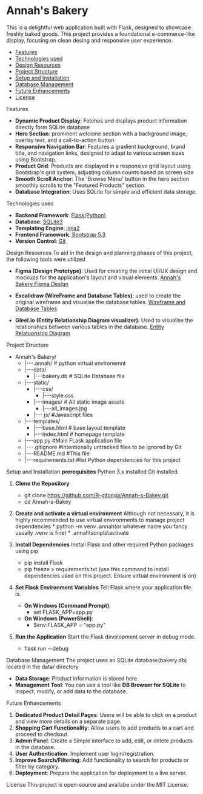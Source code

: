 # Annah's Bakery

This is a delightful web application built with Flask, designed to showcase freshly baked goods. This project provides a foundational e-commerce-like display, focusing on clean desing and responsive user experience.

* [Features](#features)
* [Technologies used](#technologies-used)
* [Design Resources](#design-resources)
* [Project Structure](#project-structure)
* [Setup and Installation](#setup-and-installation)
* [Database Management](#database-management)
* [Future Enhancements](#future-enhancements)
* [License](#license)

Features
* **Dynamic Product Display**: Fetches and displays product information directly form SQLite database
* **Hero Section**: prominent welcome section with a background image, overlay text, and a call-to-action button
* **Responsive Navigation Bar**: Features a gradient background, brand title, and navigation links, designed to adapt to various screen sizes using Bootstrap.
* **Product Grid**: Products are displayed in a responsive grid layout using Bootstrap's grid system, adjusting column counts based on screen size
* **Smooth Scroll Anchor**: The 'Browse Menu' button in the hero section smoothly scrolls to the "Featured Products" section.
* **Database Integration**: Uses SQLite for simple and efficient data storage.

Technologies used
* **Backend Framework**: [Flask(Python)](https://flask.palletsprojects.com/en/stable/)
* **Database**: [SQLite3](https://sqlite.org/index.html)
* **Templating Engine**: [jinja2](https://jinja.palletsprojects.com/en/stable/)
* **Frontend Framework**:[ Bootstrap 5.3](https://getbootstrap.com/)
* **Version Control**: [Git](https://git-scm.com/downloads)

Design Resources
To aid in the design and planning phases of this project, the following tools were utilized
* **Figma (Design Prototype)**: Used for creating the initial UI/UX design and mockups for the application's layout and visual elements.
    [Annah's Bakery Figma Design](https://www.figma.com/design/GLuq36nJJyR3JjDxGlYlxk/Annah-s-Bakery?node-id=16-153&m=dev&t=SamXmvDEVVWDFdMm-1)

* **Excalidraw (WireFrame and Database Tables)**: used to create the original wireframe and visualise the database tables.
    [Wireframe and Database Tables](https://excalidraw.com/#json=iX84712tmU8o82IcS4Gty,Hq0oUYtNSmy5L_NdZWXIPA)

* **Gleel.io (Entity Relationship Diagram visualizer)**: Used to visualise the relationships between various tables in the database.
    [Entity Relatuonship Diagram](https://app.gleek.io/diagrams/-2Xn1HDkrv6RUOMJ1Idbqw)

Project Structure
* Annah's Bakery/
    * |---.annah/     # python virtual environemnt
    * |---data/
        * |---bakery.db       # SQLite Database file
    * |---static/
        * |---css/
            * |---style.css
        * |---images/     # All static image assets
            * |---all_images.jpg
        * |--- js/        #Javascript files
    * |---templates/
        * |---base.html       # base layout template 
        * |---index.html      # homepage template
    * |---app.py      #Main FLask application file
    * |---.gitignore  #intentionally untracked files to be ignored by Git
    * |---README.md   #This file
    * |---requirements.txt #list Python dependencies for this project

Setup and Installation
**prerequisites**
Python 3.x installed
Git installed.

1. **Clone the Repository**
    * git clone https://github.com/R-gitonga/Annah-s-Bakey.git
    * cd Annah-s-Bakey

2. **Create and activate a virtual environment**
Although not necessary, it is highly recommended to use virtual environments to manage project dependencies
        * python -m venv .annah(or whatever name you fancy usually .venv is fine)
        * .annah\scripts\activate

3. **Install Dependencies**
Install Flask and other required Python packages using pip
    * pip install Flask
    * pip freeze > requirements.txt (use this command to install dependencies used on this project. Ensure virtual environment is on)

4. **Set Flask Environment Variables**
Tell Flask where your application file is.
    * **On Windows (Command Prompt)**:
        * set FLASK_APP=app.py
    * **On Windows (PowerShell)**:
        * $env:FLASK_APP = "app.py"

5. **Run the Application**
Start the Flask development server in debug mode.
    * flask run --debug

Database Management
The project uses an SQLite database(bakery.db) located in the data/ directory

* **Data Storage**: Product information is stored here.
* **Management Tool**: You can use a tool like **DB Browser for SQLite** to inspect, modify, or add data to the database.

Future Enhancements
1. **Dedicated Product Detail Pages**: Users will be able to click on a product and view more details on a separate page.
2. **Shopping Cart Functionality**: Allow users to add products to a cart and proceed to checkout.
3. **Admin Panel**: Create a Simple interface to add, edit, or delete products in the database.
4. **User Authentication**: Implement user login/registration.
5. **Improve Search/Filtering**: Add functionality to search for products or filter by category.
6. **Deployment**: Prepare the application for deployment to a live server.

License
This project is open-source and availabe under the MIT License.




